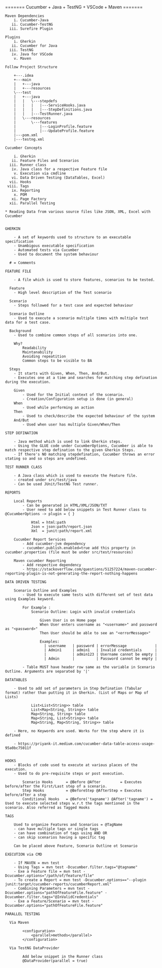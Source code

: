 ======= Cucumber + Java + TestNG + VSCode + Maven =======


	Maven Dependencies 
	    i. Cucumber-Java
	   ii. Cucumber-TestNG
	  iii. Surefire Plugin 

	Plugins
		i. Gherkin
	   ii. Cucumber for Java
	  iii. TestNG
	   iv. Java for VSCode
	    v. Maven

	Follow Project Structure 

		+---.idea
		+---main
		|   +---java
		|   +---resources
		\---test
		|   +---java
		|   |   \---stepdefs
		|   |   |   |---ServiceHooks.java
		|   |   |   |---StepDefinitions.java
		|   |   |---TestRunner.java
		|   \---resources
		|       \---features
		|           |---LoginProfile.feature
		|           |---UpdateProfile.feature
		|---pom.xml
		|---testng.xml

	Cucumber Concepts

		i. Gherkin
	   ii. Feature Files and Scenarios
	  iii. Runner class
	   iv. Java class for a respective Feature file
	    v. Execution via cmdline 
	   vi. Data Driven Testing (DataTables, Excel)  
	  vii. Hooks  
	 viii. Tags 
	   ix. Reporting 
	    x. POM
	   xi. Page Factory
	  xii. Parallel Testing 

	* Reading Data from various source files like JSON, XML, Excel with Cucumber


	GHERKIN 

		- A set of keywords used to structure to an executable specification
		- Unambigous executable specification
		- Automated tests via Cucumber
		- Used to document the system behaviour

	  # = Comments 

	FEATURE FILE 

		- A file which is used to store features, scenarios to be tested. 

	  Feature 
		- High level description of the Test scenario

	  Scenario 
	  	- Steps followed for a test case and expected behaviour

	  Scenario Outline
	  	- Used to execute a scenario multiple times with multiple test data for a test case. 

	  Background 
	  	- Used to combine common steps of all scenarios into one.

	  	Why? 
		 	Readability
		 	Maintanability
		 	Avoiding repeatition
		 	Common steps to be visible to BA 

	  Steps 
	  	- It starts with Given, When, Then, And/But. 
	  	- Executes one at a time and searches for matching step defination during the execution.

	  	Given 
	  		- Used for the Initial context of the scenario. 
	  		- Creation/Configuration setup is done (in general)
	  	When 
	  		- Used while performing an action
	  	Then
	  		- Used to check/describe the expected behaviour of the system
	  	And/But
	  		- Used when user has multiple Given/When/Then

	STEP DEFINATION

		- Java method which is used to link Gherkin steps. 
		- Using the GLUE code under CucumberOptions, Cucumber is able to match respective step defination to the given Gherkin Steps.
		- If there's NO matching stepdefination, Cucumber throws an error stating so and so steps are undefined.

	TEST RUNNER CLASS

		- A Java class which is used to execute the Feature file.
		- created under src/test/java
		- Can be used JUnit/TestNG Test runner.

	REPORTS 

		Local Reports
			- Can be generated in HTML/XML/JSON/TXT
			- User need to add below snippets in Test Runner class to @CucumberOptions -> plugin = { }
			
				Html = html:path
				Json = json:path/report.json
				Xml  = junit:path/report.xml 

		Cucumber Report Services	
			- Add cucumber-jvm dependency
			- cucumber.publish.enabled=true add this property in cucumber.properties (file must be under src/test/resources)

		Maven cucumber Reporting 
			- Add respective dependency
			- https://stackoverflow.com/questions/51257224/maven-cucumber-reporting-plugin-is-not-generating-the-report-nothing-happens

	DATA DRIVEN TESTING 

		Scenario Outline and Examples 
			- Used to execute same tests with different set of test data using Examples keyword.

			For Example : 
				Scenario Outline: Login with invalid credentials
	 
				    Given User is on Home page
				    When User enters username as "<username>" and password as "<password>"
				    Then User should be able to see an "<errorMessage>"
				 
				    Examples:
				      | username   | password | errorMessage             |
				      | Admin1     | admin1   | Invalid credentials      |
				      |            | admin123 | Username cannot be empty |
				      | Admin      |          | Password cannot be empty |

			- Table MUST have header row same as the variable in Scenario Outline. Arguments are separated by '|'

	DATATABLES

		- Used to add set of parameters in Step Defination (Tabular format) rather than putting it in Gherkin. (List of Maps or Map of Lists)

				List<List<String>> table
				List<Map<String, String>> table
				Map<String, String> table
				Map<String, List<String>> table
				Map<String, Map<String, String>> table 

		- Here, no Keywords are used. Works for the step where it is defined

		- https://priyank-it.medium.com/cucumber-data-table-access-usage-95a0bc75011f


	HOOKS 
		- Blocks of code used to execute at various places of the execution.
		- Used to do pre-requisite steps or post execution.

			Scenario Hooks 		= @Before @After         = Executes before/after the First/Last step of a scenario.
			Step Hooks	   		= @BeforeStep @AfterStep = Executes before/after a step
			Conditional Hooks   = @Before('tagname') @After('tagname') = Used to execute selected steps w.r.t the tags mentioned in the scenario. Also referred as Tagged Hooks

	TAGS 

		Used to organize Features and Scenarios = @TagName
		- can have multiple tags or single tags
		- can have combination of tags using AND OR 
		- can skip scenarios having a specific tag

		Can be placed above Feature, Scenario Outline ot Scenario

	EXECUTION via CMD

		- If MAVEN = mvn test
		- Using Tags = mvn test -Dcucumber.filter.tags="@tagname"
		- Exe a Feature file = mvn test -Dcucumber.options="/path/of/feature/file"
		- To create a Report = mvn test -Dcucumber.options=="--plugin junit:target/cucumber-reports/cucumberReport.xml"
		- Combining Parameters = mvn test -Dcucumber.options="pathOfFeatureFile.feature" -Dcucumber.filter.tags="@InValidCredentials"
		- Exe a Feature/Scenario = mvn test -Dcucumber.options="pathOfFeatureFile.feature" 

	PARALLEL TESTING

	  Via Maven 

	  		<configuration>
		        <parallel>methods</parallel>
    		</configuration>

      Via TestNG DataProvider 

      		Add below snippet in the Runner class 
      		@DataProvider(parallel = true)
